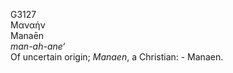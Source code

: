 <body>
  <p>G3127<br>  Μαναήν  <br> Manaēn  <br><i>man-ah-ane‘ </i><br>Of uncertain origin; <i>Manaen</i>, a Christian: - Manaen.<br></p>
 </body>